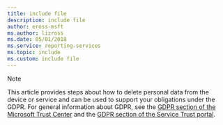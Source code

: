 ```yaml
---
title: include file
description: include file
author: eross-msft
ms.author: lizross
ms.date: 05/01/2018
ms.service: reporting-services
ms.topic: include
ms.custom: include file
---
```



> [!Note]
> This article provides steps about how to delete personal data from the device or service and can be used to support your obligations under the GDPR. For general information about GDPR, see the [GDPR section of the Microsoft Trust Center](https://www.microsoft.com/trust-center/privacy/gdpr-overview?rtc=1) and the [GDPR section of the Service Trust portal](https://servicetrust.microsoft.com/ViewPage/GDPRGetStarted).

